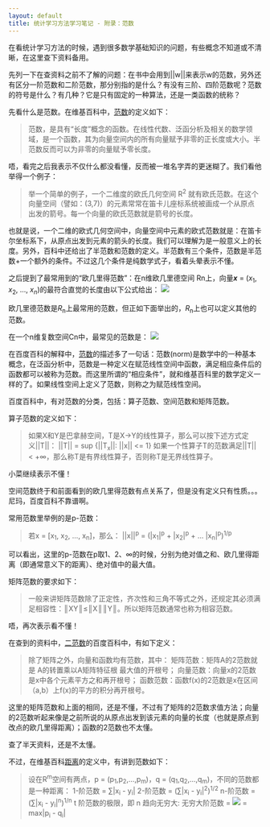 ```yaml
---
layout: default
title: 统计学习方法学习笔记 - 附录：范数
---
```

在看统计学习方法的时候，遇到很多数学基础知识的问题，有些概念不知道或不清晰，在这里查下资料备用。

先列一下在查资料之前不了解的问题：在书中会用到||w||来表示w的范数，另外还有区分一阶范数和二阶范数，那分别指的是什么？有没有三阶、四阶范数呢？范数的符号是什么？有几种？它是只有固定的一种算法，还是一类函数的统称？

先看什么是范数。在维基百科中，<a href="http://zh.wikipedia.org/wiki/%E8%8C%83%E6%95%B0">范数</a>的定义如下：

<blockquote>
范数，是具有“长度”概念的函数。在线性代数、泛函分析及相关的数学领域，是一个函数，其为向量空间内的所有向量赋予非零的正长度或大小。半范数反而可以为非零的向量赋予零长度。
</blockquote>

唔，看完之后我表示不仅什么都没看懂，反而被一堆名字弄的更迷糊了。我们看他举得一个例子：

<blockquote>
举一个简单的例子，一个二维度的欧氏几何空间 R<sup>2</sup> 就有欧氏范数。在这个向量空间（譬如：(3,7)）的元素常常在笛卡儿座标系统被画成一个从原点出发的箭号。每一个向量的欧氏范数就是箭号的长度。
</blockquote>

也就是说，一个二维的欧式几何空间中，向量空间中元素的欧式范数就是：在笛卡尔坐标系下，从原点出发到元素的箭头的长度。我们可以理解为是一般意义上的长度。另外，百科中还给出了半范数和范数的定义。半范数有三个条件，范数是半范数+一个额外的条件。不过这几个条件是纯数学式子，看着头晕表示不懂。

之后提到了最常用到的“欧几里得范数”：在n维欧几里德空间 Rn上，向量<i><b>x</b></i> = (<i>x</i><sub>1</sub>, <i>x</i><sub>2</sub>, ..., <i>x</i><sub><i>n</i></sub>)的最符合直觉的长度由以下公式给出：
<img src="http://upload.wikimedia.org/math/4/3/8/438e73e57b98b737a73c58f464372269.png">

欧几里德范数是<i>R</i><sub>n</sub>上最常用的范数，但正如下面举出的，<i>R</i><sub>n</sub>上也可以定义其他的范数。

在一个n维复数空间Cn中，最常见的范数是：
<img src="http://upload.wikimedia.org/math/a/6/1/a611912dad93e6a25d68e5334436dad7.png">

在百度百科的解释中，<a href="http://baike.baidu.com/view/637132.htm">范数</a>的描述多了一句话：范数(norm)是数学中的一种基本概念，在泛函分析中，范数是一种定义在赋范线性空间中函数，满足相应条件后的函数都可以被称为范数。而这里所谓的“相应条件”，就和维基百科里的数学定义一样的了。如果线性空间上定义了范数，则称之为赋范线性空间。

百度百科中，有对范数的分类，包括：算子范数、空间范数和矩阵范数。

算子范数的定义如下：
<blockquote>
如果X和Y是巴拿赫空间，T是X->Y的线性算子，那么可以按下述方式定义||T||：
||T|| = sup {||T<sub>x</sub>||: ||x|| &#60;= 1}
如果一个性算子T的范数满足||T|| &#60; +∞，那么称T是有界线性算子，否则称T是无界线性算子。
</blockquote>

小菜继续表示不懂！

空间范数终于和前面看到的欧几里得范数有点关系了，但是没有定义只有性质。。。尼玛，百度百科不靠谱啊。

常用范数里举例的是p-范数：
<blockquote>
若x = [x<sub>1</sub>, x<sub>2</sub>, ..., x<sub>n</sub>]，那么：
||x||<sup>p</sup> = (|x<sub>1</sub>|<sup>p</sup> + |x<sub>2</sub>|<sup>p</sup> + ... |x<sub>n</sub>|<sup>p</sup>)<sup>1/p</sup>
</blockquote>

可以看出，这里的p-范数在p取1、2、∞的时候，分别为绝对值之和、欧几里得距离（即通常意义下的距离）、绝对值中的最大值。

矩阵范数的要求如下：
<blockquote>
一般来讲矩阵范数除了正定性，齐次性和三角不等式之外，还规定其必须满足相容性：║XY║≤║X║║Y║。所以矩阵范数通常也称为相容范数。
</blockquote>

唔，再次表示看不懂！

在查到的资料中，<a href="http://baike.baidu.com/view/2756747.htm">二范数</a>的百度百科中，有如下定义：

<blockquote>
除了矩阵之外，向量和函数均有范数，其中：
矩阵范数：矩阵A的2范数就是 A的转置乘以A矩阵特征根 最大值的开根号；
向量范数：向量x的2范数是x中各个元素平方之和再开根号；
函数范数：函数f(x)的2范数是x在区间（a,b）上f(x)的平方的积分再开根号。
</blockquote>

这里的矩阵范数和上面的相同，还是不懂，不过有了矩阵的2范数求值方法；向量的2范数听起来像是之前所说的从原点出发到该元素的向量的长度（也就是原点到改点的欧几里得距离）；函数的2范数也不太懂。

查了半天资料，还是不太懂。


不过，在维基百科<a href="http://zh.wikipedia.org/wiki/%E8%B7%9D%E7%A6%BB">距离</a>的定义中，有讲到范数如下：
<blockquote>
设在R<sup>m</sup>空间有两点，p = (p<sub>1</sub>,p<sub>2</sub>,...,p<sub>m</sub>)，q = (q<sub>1</sub>,q<sub>2</sub>,...,q<sub>m</sub>)，不同的范数都是一种距离：
1-阶范数 = ∑|x<sub>i</sub> - y<sub>i</sub>|
2-阶范数 = (∑|x<sub>i</sub> - y<sub>i</sub>|<sup>2</sup>)<sup>1/2</sup>
n-阶范数 = (∑|x<sub>i</sub> - y<sub>i</sub>|<sup>n</sup>)<sup>1/n</sup>
t 阶范数的极限，即 n 趋向无穷大:
无穷大阶范数 = <img src="http://upload.wikimedia.org/math/e/2/5/e25f07b37eab73aa02db180e81b38f11.png"> = max|p<sub>i</sub> - q<sub>i</sub>|
</blockquote>
